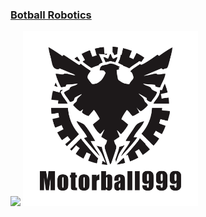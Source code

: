 ### [Botball Robotics](https://www.kipr.org/botball)

<img src="images/image1.jpeg" width="550"> <img src="images/image2.jpeg" width="280">

